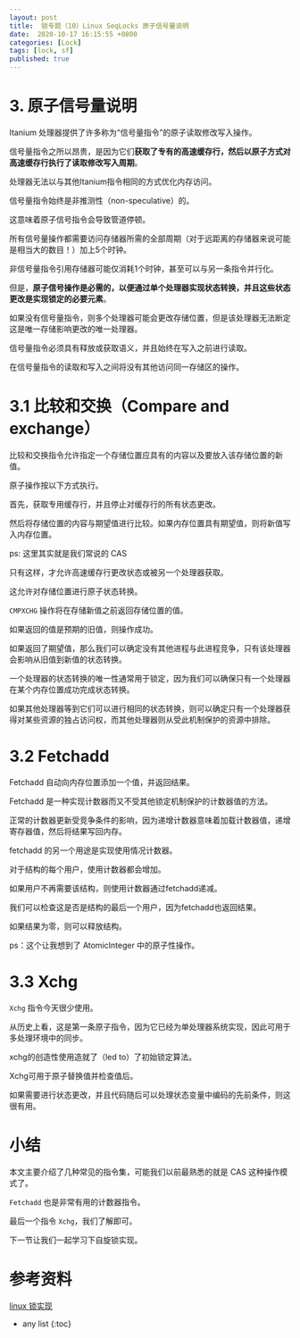 ```yaml
---
layout: post
title:  锁专题（10）Linux SeqLocks 原子信号量说明
date:  2020-10-17 16:15:55 +0800
categories: [Lock]
tags: [lock, sf]
published: true
---
```



# 3. 原子信号量说明

Itanium 处理器提供了许多称为“信号量指令”的原子读取修改写入操作。

信号量指令之所以昂贵，是因为它们**获取了专有的高速缓存行，然后以原子方式对高速缓存行执行了读取修改写入周期**。

处理器无法以与其他Itanium指令相同的方式优化内存访问。

信号量指令始终是非推测性（non-speculative）的。

这意味着原子信号指令会导致管道停顿。

所有信号量操作都需要访问存储器所需的全部周期（对于远距离的存储器来说可能是相当大的数目！）加上5个时钟。

非信号量指令引用存储器可能仅消耗1个时钟，甚至可以与另一条指令并行化。

但是，**原子信号操作是必需的，以便通过单个处理器实现状态转换，并且这些状态更改是实现锁定的必要元素**。

如果没有信号量指令，则多个处理器可能会更改存储位置，但是该处理器无法断定这是唯一存储影响更改的唯一处理器。

信号量指令必须具有释放或获取语义，并且始终在写入之前进行读取。

在信号量指令的读取和写入之间将没有其他访问同一存储区的操作。


# 3.1 比较和交换（Compare and exchange）

比较和交换指令允许指定一个存储位置应具有的内容以及要放入该存储位置的新值。

原子操作按以下方式执行。

首先，获取专用缓存行，并且停止对缓存行的所有状态更改。

然后将存储位置的内容与期望值进行比较。如果内存位置具有期望值，则将新值写入内存位置。

ps: 这里其实就是我们常说的 CAS 

只有这样，才允许高速缓存行更改状态或被另一个处理器获取。

这允许对存储位置进行原子状态转换。 

`CMPXCHG` 操作将在存储新值之前返回存储位置的值。

如果返回的值是预期的旧值，则操作成功。

如果返回了期望值，那么我们可以确定没有其他进程与此进程竞争，只有该处理器会影响从旧值到新值的状态转换。

一个处理器的状态转换的唯一性通常用于锁定，因为我们可以确保只有一个处理器在某个内存位置成功完成状态转换。

如果其他处理器等到它们可以进行相同的状态转换，则可以确定只有一个处理器获得对某些资源的独占访问权，而其他处理器则从受此机制保护的资源中排除。

# 3.2 Fetchadd

Fetchadd 自动向内存位置添加一个值，并返回结果。

Fetchadd 是一种实现计数器而又不受其他锁定机制保护的计数器值的方法。

正常的计数器更新受竞争条件的影响，因为递增计数器意味着加载计数器值，递增寄存器值，然后将结果写回内存。

fetchadd 的另一个用途是实现使用情况计数器。

对于结构的每个用户，使用计数器都会增加。

如果用户不再需要该结构，则使用计数器通过fetchadd递减。

我们可以检查这是否是结构的最后一个用户，因为fetchadd也返回结果。

如果结果为零，则可以释放结构。

ps：这个让我想到了 AtomicInteger 中的原子性操作。

# 3.3 Xchg

`Xchg` 指令今天很少使用。

从历史上看，这是第一条原子指令，因为它已经为单处理器系统实现，因此可用于多处理环境中的同步。

xchg的创造性使用造就了（led to）了初始锁定算法。

Xchg可用于原子替换值并检查值后。

如果需要进行状态更改，并且代码随后可以处理状态变量中编码的先前条件，则这很有用。

# 小结

本文主要介绍了几种常见的指令集，可能我们以前最熟悉的就是 CAS 这种操作模式了。

`Fetchadd` 也是非常有用的计数器指令。

最后一个指令 `Xchg`，我们了解即可。 

下一节让我们一起学习下自旋锁实现。


# 参考资料

[linux 锁实现](http://www.lameter.com/gelato2005.pdf)

* any list
{:toc}